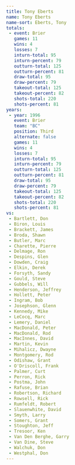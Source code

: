 ```yaml
---
title: Tony Eberts
name: Tony Eberts
name-sort: Eberts, Tony
totals:
 - event: Brier
   games: 11
   wins: 4
   losses: 7
   inturn-total: 95
   inturn-percent: 79
   outturn-total: 125
   outturn-percent: 81
   draw-total: 95
   draw-percent: 79
   takeout-total: 125
   takeout-percent: 82
   shots-total: 220
   shots-percent: 81
years:
 - year: 1996
   event: Brier
   team: "BC"
   position: Third
   alternate: false
   games: 11
   wins: 4
   losses: 7
   inturn-total: 95
   inturn-percent: 79
   outturn-total: 125
   outturn-percent: 81
   draw-total: 95
   draw-percent: 79
   takeout-total: 125
   takeout-percent: 82
   shots-total: 220
   shots-percent: 81
vs:
 - Bartlett, Don
 - Biron, Louis
 - Brackett, James
 - Broda, Shawn
 - Butler, Marc
 - Charette, Pierre
 - Delmage, Ron
 - Despins, Glen
 - Dowden, Craig
 - Elkin, Derek
 - Forsyth, Sandy
 - Gould, Steve
 - Gubbels, Will
 - Henderson, Jeffrey
 - Hollett, Peter
 - Ingram, Bob
 - Josephson, Glenn
 - Kennedy, Mike
 - LeCocq, Marc
 - Lemery, Daniel
 - MacDonald, Peter
 - MacDonald, Rod
 - MacInnes, David
 - Martin, Kevin
 - Mihalicz, Dwayne
 - Montgomery, Rod
 - Odishaw, Grant
 - O'Driscoll, Frank
 - Palmer, Curt
 - Perron, Rick
 - Postma, John
 - Rafuse, Brian
 - Robertson, Richard
 - Rowsell, Rick
 - Rumfeldt, Robert
 - Slauenwhite, David
 - Smyth, Larry
 - Somers, Grant
 - Stoughton, Jeff
 - Tresoor, Ken
 - Van Den Berghe, Garry
 - Van Dine, Steve
 - Walchuk, Don
 - Westphal, Don
---
```

